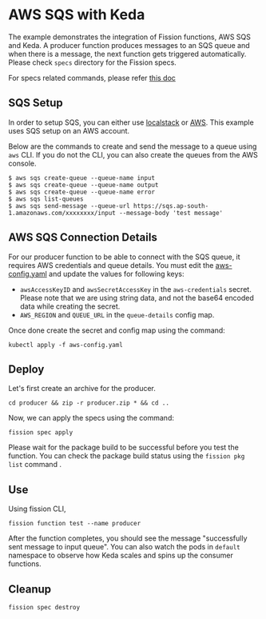 # AWS SQS with Keda

The example demonstrates the integration of Fission functions, AWS SQS and Keda.
A producer function produces messages to an SQS queue and when there is a message, the next function gets triggered automatically.
Please check `specs` directory for the Fission specs.

For specs related commands, please refer [this doc](specs/README.md)

## SQS Setup 

In order to setup SQS, you can either use [localstack](https://github.com/localstack/localstack) or [AWS](https://docs.aws.amazon.com/AWSSimpleQueueService/latest/SQSDeveloperGuide/sqs-setting-up.html).
This example uses SQS setup on an AWS account.

Below are the commands to create and send the message to a queue using `aws` CLI.
If you do not the CLI, you can also create the queues from the AWS console.

```
$ aws sqs create-queue --queue-name input
$ aws sqs create-queue --queue-name output
$ aws sqs create-queue --queue-name error
$ aws sqs list-queues
$ aws sqs send-message --queue-url https://sqs.ap-south-1.amazonaws.com/xxxxxxxx/input --message-body 'test message'
```

## AWS SQS Connection Details

For our producer function to be able to connect with the SQS queue, it requires AWS credentials and queue details.
You must edit the [aws-config.yaml](aws-config.yaml) and update the values for following keys:
 
- `awsAccessKeyID` and `awsSecretAccessKey` in the `aws-credentials` secret.
Please note that we are using string data, and not the base64 encoded data while creating the secret.
- `AWS_REGION` and `QUEUE_URL` in the `queue-details` config map.

Once done create the secret and config map using the command:

```
kubectl apply -f aws-config.yaml
```

## Deploy

Let's first create an archive for the producer.

```
cd producer && zip -r producer.zip * && cd ..
```

Now, we can apply the specs using the command:

```
fission spec apply
```

Please wait for the package build to be successful before you test the function.
You can check the package build status using the `fission pkg list` command .

## Use

Using fission CLI,

```
fission function test --name producer
```

After the function completes, you should see the message "successfully sent message to input queue".
You can also watch the pods in `default` namespace to observe how Keda scales and spins up the consumer functions.

## Cleanup

```
fission spec destroy
```

